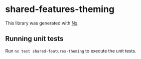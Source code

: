 # shared-features-theming

This library was generated with [Nx](https://nx.dev).

## Running unit tests

Run `nx test shared-features-theming` to execute the unit tests.
